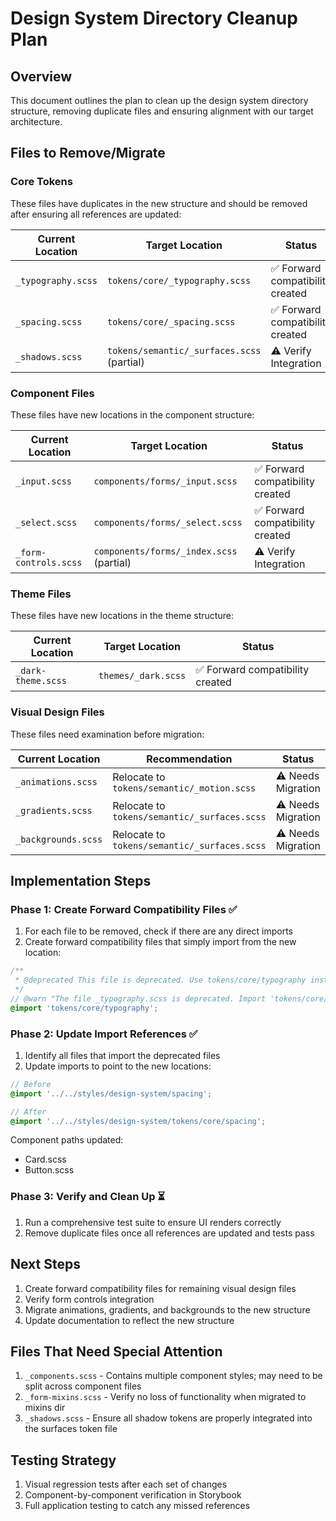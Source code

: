 # Design System Directory Cleanup Plan

## Overview
This document outlines the plan to clean up the design system directory structure, removing duplicate files and ensuring alignment with our target architecture.

## Files to Remove/Migrate

### Core Tokens
These files have duplicates in the new structure and should be removed after ensuring all references are updated:

| Current Location | Target Location | Status |
|-----------------|----------------|--------|
| `_typography.scss` | `tokens/core/_typography.scss` | ✅ Forward compatibility created |
| `_spacing.scss` | `tokens/core/_spacing.scss` | ✅ Forward compatibility created |
| `_shadows.scss` | `tokens/semantic/_surfaces.scss` (partial) | ⚠️ Verify Integration |

### Component Files
These files have new locations in the component structure:

| Current Location | Target Location | Status |
|-----------------|----------------|--------|
| `_input.scss` | `components/forms/_input.scss` | ✅ Forward compatibility created |
| `_select.scss` | `components/forms/_select.scss` | ✅ Forward compatibility created |
| `_form-controls.scss` | `components/forms/_index.scss` (partial) | ⚠️ Verify Integration |

### Theme Files
These files have new locations in the theme structure:

| Current Location | Target Location | Status |
|-----------------|----------------|--------|
| `_dark-theme.scss` | `themes/_dark.scss` | ✅ Forward compatibility created |

### Visual Design Files
These files need examination before migration:

| Current Location | Recommendation | Status |
|-----------------|----------------|--------|
| `_animations.scss` | Relocate to `tokens/semantic/_motion.scss` | ⚠️ Needs Migration |
| `_gradients.scss` | Relocate to `tokens/semantic/_surfaces.scss` | ⚠️ Needs Migration |
| `_backgrounds.scss` | Relocate to `tokens/semantic/_surfaces.scss` | ⚠️ Needs Migration |

## Implementation Steps

### Phase 1: Create Forward Compatibility Files ✅

1. For each file to be removed, check if there are any direct imports
2. Create forward compatibility files that simply import from the new location:

```scss
/**
 * @deprecated This file is deprecated. Use tokens/core/typography instead.
 */
// @warn "The file _typography.scss is deprecated. Import 'tokens/core/typography' directly instead.";
@import 'tokens/core/typography';
```

### Phase 2: Update Import References ✅

1. Identify all files that import the deprecated files
2. Update imports to point to the new locations:

```scss
// Before
@import '../../styles/design-system/spacing';

// After
@import '../../styles/design-system/tokens/core/spacing';
```

Component paths updated:
- Card.scss
- Button.scss

### Phase 3: Verify and Clean Up ⏳

1. Run a comprehensive test suite to ensure UI renders correctly
2. Remove duplicate files once all references are updated and tests pass

## Next Steps

1. Create forward compatibility files for remaining visual design files
2. Verify form controls integration
3. Migrate animations, gradients, and backgrounds to the new structure
4. Update documentation to reflect the new structure

## Files That Need Special Attention

1. `_components.scss` - Contains multiple component styles; may need to be split across component files
2. `_form-mixins.scss` - Verify no loss of functionality when migrated to mixins dir
3. `_shadows.scss` - Ensure all shadow tokens are properly integrated into the surfaces token file

## Testing Strategy

1. Visual regression tests after each set of changes
2. Component-by-component verification in Storybook
3. Full application testing to catch any missed references 